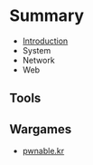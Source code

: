 # Summary

* [Introduction](README.md)
* System
* Network
* Web

## Tools

## Wargames

* [pwnable.kr](pwnablekr/pwnablekr.md)

